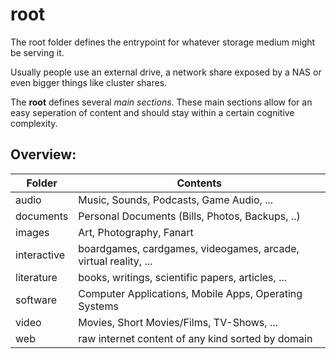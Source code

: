 # root

The root folder defines the entrypoint for whatever storage medium might be serving it.

Usually people use an external drive, a network share exposed by a NAS or even bigger things like cluster shares.

The **root** defines several *main sections*. These main sections allow for an easy seperation of content and should stay within a certain cognitive complexity.



## Overview:

| Folder      | Contents                                                     |
| ----------- | ------------------------------------------------------------ |
| audio       | Music, Sounds, Podcasts, Game Audio, ...                     |
| documents   | Personal Documents (Bills, Photos, Backups, ..)              |
| images      | Art, Photography, Fanart                                     |
| interactive | boardgames, cardgames, videogames, arcade, virtual reality, ... |
| literature  | books, writings, scientific papers, articles, ...            |
| software    | Computer Applications, Mobile Apps, Operating Systems        |
| video       | Movies, Short Movies/Films, TV-Shows, ...                    |
| web         | raw internet content of any kind sorted by domain            |

